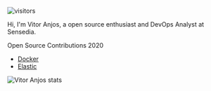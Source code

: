 ![visitors](https://komarev.com/ghpvc/?username=bartier)

Hi, I'm Vitor Anjos, a open source enthusiast and DevOps Analyst at Sensedia.

Open Source Contributions 2020
- [Docker](https://github.com/search?q=org%3Adocker+is%3Apr+is%3Amerged+author%3Abartier)
- [Elastic](https://github.com/search?q=org%3Aelastic+is%3Apr+is%3Amerged+author%3Abartier&unscoped_q=is%3Apr+is%3Amerged+author%3Abartier)

![Vitor Anjos stats](https://github-readme-stats.vercel.app/api?username=bartier&show_icons=true)
